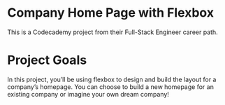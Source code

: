 # Company Home Page with Flexbox

This is a Codecademy project from their Full-Stack Engineer career path.

# Project Goals

In this project, you’ll be using flexbox to design and build the layout for a company’s homepage. You can choose to build a new homepage for an existing company or imagine your own dream company!
